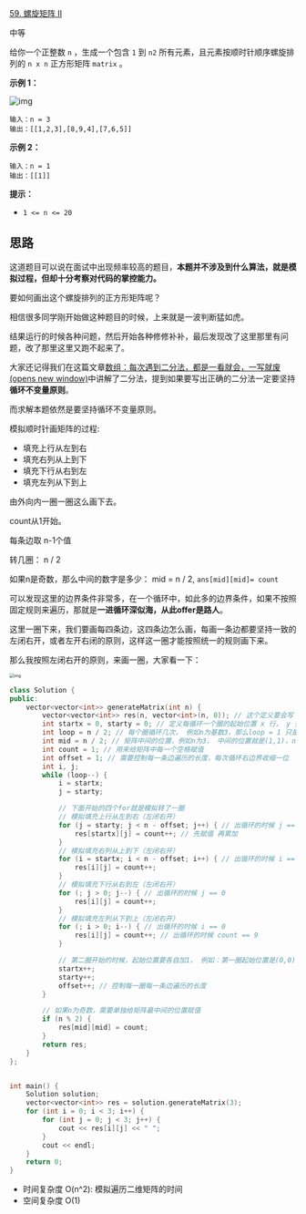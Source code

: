 [59. 螺旋矩阵 II](https://leetcode.cn/problems/spiral-matrix-ii/)



中等



给你一个正整数 `n` ，生成一个包含 `1` 到 `n2` 所有元素，且元素按顺时针顺序螺旋排列的 `n x n` 正方形矩阵 `matrix` 。

 

**示例 1：**

![img](https://assets.leetcode.com/uploads/2020/11/13/spiraln.jpg)

```
输入：n = 3
输出：[[1,2,3],[8,9,4],[7,6,5]]
```

**示例 2：**

```
输入：n = 1
输出：[[1]]
```

 

**提示：**

- `1 <= n <= 20`

## 思路

这道题目可以说在面试中出现频率较高的题目，**本题并不涉及到什么算法，就是模拟过程，但却十分考察对代码的掌控能力。**

要如何画出这个螺旋排列的正方形矩阵呢？

相信很多同学刚开始做这种题目的时候，上来就是一波判断猛如虎。

结果运行的时候各种问题，然后开始各种修修补补，最后发现改了这里那里有问题，改了那里这里又跑不起来了。

大家还记得我们在这篇文章[数组：每次遇到二分法，都是一看就会，一写就废 (opens new window)](https://programmercarl.com/0704.二分查找.html)中讲解了二分法，提到如果要写出正确的二分法一定要坚持**循环不变量原则**。

而求解本题依然是要坚持循环不变量原则。

模拟顺时针画矩阵的过程:

- 填充上行从左到右
- 填充右列从上到下
- 填充下行从右到左
- 填充左列从下到上

由外向内一圈一圈这么画下去。

count从1开始。

每条边取 n-1个值

转几圈： n / 2

如果n是奇数，那么中间的数字是多少： mid = n / 2, `ans[mid][mid]= count`

可以发现这里的边界条件非常多，在一个循环中，如此多的边界条件，如果不按照固定规则来遍历，那就是**一进循环深似海，从此offer是路人**。

这里一圈下来，我们要画每四条边，这四条边怎么画，每画一条边都要坚持一致的左闭右开，或者左开右闭的原则，这样这一圈才能按照统一的规则画下来。

那么我按照左闭右开的原则，来画一圈，大家看一下：

<img src="https://code-thinking-1253855093.file.myqcloud.com/pics/20220922102236.png" alt="img" style="zoom:50%;" />

```cpp
class Solution {
public:
    vector<vector<int>> generateMatrix(int n) {
        vector<vector<int>> res(n, vector<int>(n, 0)); // 这个定义要会写 res(n, element)
        int startx = 0, starty = 0; // 定义每循环一个圈的起始位置 x 行， y 列
        int loop = n / 2; // 每个圈循环几次， 例如n为基数3，那么loop = 1 只是循环一圈，矩阵中间的值需要单独处理
        int mid = n / 2; // 矩阵中间的位置，例如n为3， 中间的位置就是(1,1)，n为5，中间的位置就是(2,2)
        int count = 1; // 用来给矩阵中每一个空格赋值
        int offset = 1; // 需要控制每一条边遍历的长度，每次循环右边界收缩一位
        int i, j;
        while (loop--) {
            i = startx;
            j = starty;

            // 下面开始的四个for就是模拟转了一圈
            // 模拟填充上行从左到右（左闭右开）
            for (j = starty; j < n - offset; j++) { // 出循环的时候 j == 2 (如果n是3的情况)
                res[startx][j] = count++; // 先赋值 再累加
            }
            // 模拟填充右列从上到下（左闭右开）
            for (i = startx; i < n - offset; i++) { // 出循环的时候 i == 2
                res[i][j] = count++;
            }
            // 模拟填充下行从右到左（左闭右开）
            for (; j > 0; j--) { // 出循环的时候 j == 0
                res[i][j] = count++;
            }
            // 模拟填充左列从下到上（左闭右开）
            for (; i > 0; i--) { // 出循环的时候 i == 0
                res[i][j] = count++; // 出循环的时候 count == 9
            }

            // 第二圈开始的时候，起始位置要各自加1， 例如：第一圈起始位置是(0,0)， 第二圈起始位置是(1,1)
            startx++;
            starty++;
            offset++; // 控制每一圈每一条边遍历的长度
        }

        // 如果n为奇数，需要单独给矩阵最中间的位置赋值
        if (n % 2) {
            res[mid][mid] = count;
        }
        return res;
    }
};


int main() {
    Solution solution;
    vector<vector<int>> res = solution.generateMatrix(3);
    for (int i = 0; i < 3; i++) {
        for (int j = 0; j < 3; j++) {
            cout << res[i][j] << " ";
        }
        cout << endl;
    }
    return 0;
}
```

- 时间复杂度 O(n^2): 模拟遍历二维矩阵的时间
- 空间复杂度 O(1)